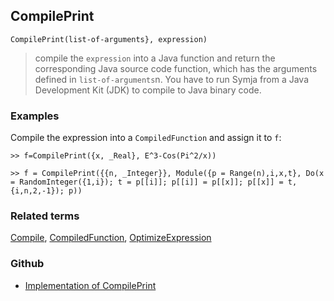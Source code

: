 ## CompilePrint

```
CompilePrint(list-of-arguments}, expression)
```

> compile the `expression` into a Java function and return the corresponding Java source code function, which has the arguments defined in `list-of-arguments`n. You have to run Symja from a Java Development Kit (JDK) to compile to Java binary code.


### Examples

Compile the expression into a `CompiledFunction` and assign it to `f`:

```
>> f=CompilePrint({x, _Real}, E^3-Cos(Pi^2/x)) 
```

```
>> f = CompilePrint({{n, _Integer}}, Module({p = Range(n),i,x,t}, Do(x = RandomInteger({1,i}); t = p[[i]]; p[[i]] = p[[x]]; p[[x]] = t,{i,n,2,-1}); p))
```

### Related terms 
[Compile](Compile.md), [CompiledFunction](CompiledFunction.md), [OptimizeExpression](OptimizeExpression.md)

### Github

* [Implementation of CompilePrint](https://github.com/axkr/symja_android_library/blob/master/symja_android_library/matheclipse-core/src/main/java/org/matheclipse/core/builtin/CompilerFunctions.java#L588) 

